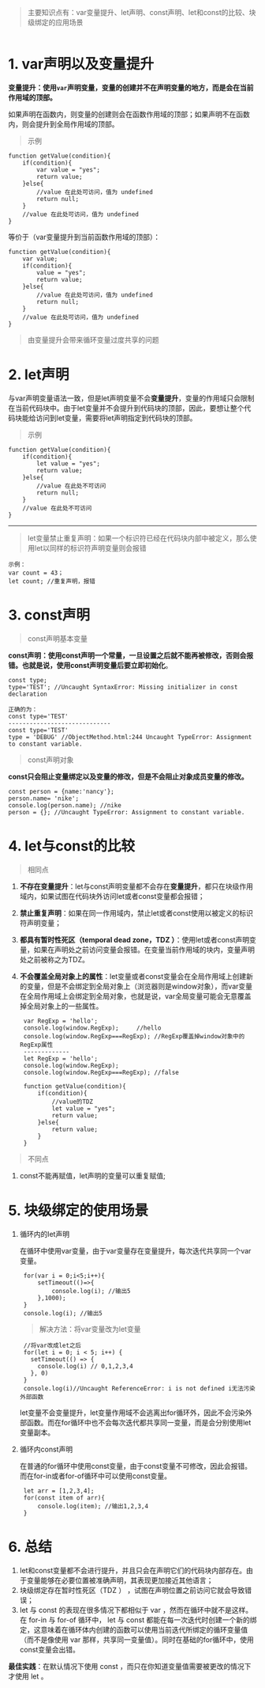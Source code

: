 
> 主要知识点有：var变量提升、let声明、const声明、let和const的比较、块级绑定的应用场景

![]()


# 1. var声明以及变量提升 #

**变量提升：使用`var`声明变量，变量的创建并不在声明变量的地方，而是会在当前作用域的顶部。**

如果声明在函数内，则变量的创建则会在函数作用域的顶部；如果声明不在函数内，则会提升到全局作用域的顶部。

> 示例

	function getValue(condition){
		if(condition){
			var value = "yes";
			return value;
		}else{
			//value 在此处可访问，值为 undefined
			return null;
		}
		//value 在此处可访问，值为 undefined
	}

等价于（var变量提升到当前函数作用域的顶部）：
	
	function getValue(condition){
		var value;
		if(condition){
			value = "yes";
			return value;
		}else{
			//value 在此处可访问，值为 undefined
			return null;
		}
		//value 在此处可访问，值为 undefined
	}

> 由变量提升会带来循环变量过度共享的问题

# 2. let声明 #

与var声明变量语法一致，但是let声明变量不会**变量提升**，变量的作用域只会限制在当前代码块中。由于let变量并不会提升到代码块的顶部，因此，要想让整个代码块能给访问到let变量，需要将let声明指定到代码块的顶部。

> 示例


	function getValue(condition){
		if(condition){
			let value = "yes";
			return value;
		}else{
			//value 在此处不可访问
			return null;
		}
		//value 在此处不可访问
	}



----------
> let变量禁止重复声明：如果一个标识符已经在代码块内部中被定义，那么使用let以同样的标识符声明变量则会报错

	示例：
	var count = 43；
	let count; //重复声明，报错


# 3. const声明 #


> const声明基本变量

**const声明：使用const声明一个常量，一旦设置之后就不能再被修改，否则会报错。也就是说，使用const声明变量后要立即初始化**。

	const type;
	type='TEST'; //Uncaught SyntaxError: Missing initializer in const declaration
	
	正确的为：
	const type='TEST'
	-----------------------------
	const type='TEST'
	type = 'DEBUG' //ObjectMethod.html:244 Uncaught TypeError: Assignment to constant variable.

> const声明对象

**const只会阻止变量绑定以及变量的修改，但是不会阻止对象成员变量的修改。**

	const person = {name:'nancy'};
	person.name= 'nike';
	console.log(person.name); //nike
	person = {}; //Uncaught TypeError: Assignment to constant variable.


# 4. let与const的比较 #

> 相同点

1. **不存在变量提升**：let与const声明变量都不会存在**变量提升**，都只在块级作用域内，如果试图在代码块外访问let或者const变量都会报错；
2. **禁止重复声明**：如果在同一作用域内，禁止let或者const使用以被定义的标识符声明变量；
3. **都具有暂时性死区（temporal dead zone，TDZ ）**：使用let或者const声明变量，如果在声明处之前访问变量会报错。在变量当前作用域的块内，变量声明处之前被称之为TDZ。
4. **不会覆盖全局对象上的属性**：let变量或者const变量会在全局作用域上创建新的变量，但是不会绑定到全局对象上（浏览器则是window对象），而var变量在全局作用域上会绑定到全局对象，也就是说，var全局变量可能会无意覆盖掉全局对象上的一些属性。

		var RegExp = 'hello';
		console.log(window.RegExp);		//hello
		console.log(window.RegExp===RegExp); //RegExp覆盖掉window对象中的RegExp属性
		-------------
		let RegExp = 'hello';
		console.log(window.RegExp);
		console.log(window.RegExp===RegExp); //false

		function getValue(condition){
			if(condition){
				//value的TDZ
				let value = "yes";
				return value;
			}else{
				return value;
			}
		}

> 不同点

1. const不能再赋值，let声明的变量可以重复赋值;

		

# 5. 块级绑定的使用场景 #

1. 循环内的let声明

	在循环中使用var变量，由于var变量存在变量提升，每次迭代共享同一个var变量。
	
	
		for(var i = 0;i<5;i++){
			setTimeout(()=>{
				console.log(i); //输出5
			},1000);
		}
		console.log(i); //输出5
	
	> 解决方法：将var变量改为let变量
	
		//将var改成let之后
		for(let i = 0; i < 5; i++) {
		  setTimeout(() => {
		    console.log(i) // 0,1,2,3,4
		  }, 0)
		}
		console.log(i)//Uncaught ReferenceError: i is not defined i无法污染外部函数
	
	let变量不会变量提升，let变量作用域不会逃离出for循环外，因此不会污染外部函数。而在for循环中也不会每次迭代都共享同一变量，而是会分别使用let变量副本。

2. 循环内const声明

	在普通的for循环中使用const变量，由于const变量不可修改，因此会报错。而在for-in或者for-of循环中可以使用const变量。

		let arr = [1,2,3,4];
		for(const item of arr){
			console.log(item); //输出1,2,3,4
		}

	

# 6. 总结 #
1. let和const变量都不会进行提升，并且只会在声明它们的代码块内部存在。由于变量能够在必要位置被准确声明，其表现更加接近其他语言；
2. 块级绑定存在暂时性死区（TDZ ） ，试图在声明位置之前访问它就会导致错误；
3. let 与 const 的表现在很多情况下都相似于 var ，然而在循环中就不是这样。在 for-in
与 for-of 循环中， let 与 const 都能在每一次迭代时创建一个新的绑定，这意味着在循环体内创建的函数可以使用当前迭代所绑定的循环变量值（而不是像使用 var 那样，共享同一变量值）。同时在基础的for循环中，使用const变量会出错。

**最佳实践**：在默认情况下使用 const ，而只在你知道变量值需要被更改的情况下才使用 let 。
